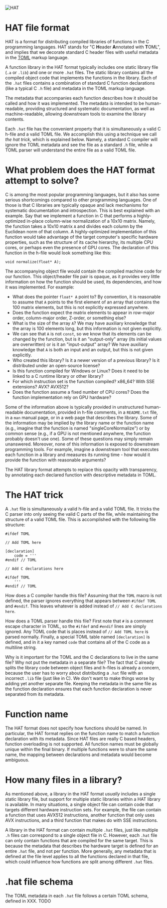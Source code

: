 ![HAT](https://upload.wikimedia.org/wikipedia/commons/8/80/Crystal_Project_wizard.png)

# HAT file format

HAT is a format for distributing compiled libraries of functions in the C programming languages. HAT stands for "C **H**eader **A**nnotated with **T**OML", and implies that we decorate standard C header files with useful metadata in the [TOML](https://toml.io/) markup language. 

A function library in the HAT format typically includes one static library file (`.a` or `.lib`) and one or more `.hat` files. The static library contains all the compiled object code that implements the functions in the library. Each of the `.hat` files contains a combination of standard C function declarations (like a typical C `.h` file) and metadata in the TOML markup language. 

The metadata that accompanies each function describes how it should be called and how it was implemented. The metadata is intended to be human-readable, providing structured and systematic documentation, as well as machine-readable, allowing downstream tools to examine the library contents. 

Each `.hat` file has the convenient property that it is simultaneously a valid C h-file and a valid TOML file. We accomplish this using a technique we call *the hat trick*, which is explained below. Namely, a standard C compiler will ignore the TOML metadata and see the file as a standard `.h` file, while a TOML parser will understand the entire file as a valid TOML file.

# What problem does the HAT format attempt to solve? 

C is among the most popular programming languages, but it also has some serious shortcomings compared to other programming languages. One of those is that C libraries are typically opaque and lack mechanisms for systematic documentation and introspection. This is best explained with an example. Say that we implement a function in C that performs a highly-optimized in-place column-wise normalization of a 10x10 matrix. Namely, the function takes a 10x10 matrix `A` and divides each column by the Euclidean norm of that column. A highly-optimized implementation of this function would take advantage of the target computer's specific hardware properties, such as the structure of its cache hierarchy, its multiple CPU cores, or perhaps even the presence of GPU cores. The declaration of this function in the h-file would look something like this:
```
void normalize(float* A);
```
The accompanying object file would contain the compiled machine code for our function. This object/header file pair is opaque, as it provides very little information on how the function should be used, its dependencies, and how it was implemented. For example:

* What does the pointer `float* A` point to? By convention, it is reasonable to assume that `A` points to the first element of an array that contains the 100 matrix elements, but this is not explicitly expressed anywhere.
* Does the function expect the matrix elements to appear in row-major order, column-major order, Z-order, or something else?
* What is the size of the array `A`? We may have auxiliary knowledge that the array is 100 elements long, but this information is not given explicitly. 
* We can see that `A` is not `const`, so we know that its elements can be changed by the function, but is it an "output-only" array (its initial values are overwritten) or is it an "input-output" array? We have auxiliary knowledge that `A` is both an input and an output, but this is not given explicitly. 
* Who created this library? Is it a newer version of a previous library? Is it distributed under an open-source license?
* Is this function compiled for Windows or Linux? Does it need to be linked to a C runtime library or other library?
* For which instruction set is the function compiled? x86_64? With SSE extensions? AVX? AVX512?
* Does the function assume a fixed number of CPU cores? Does the function implementation rely on GPU hardware?

Some of the information above is typically provided in unstructured human-readable documentation, provided in h-file comments, in a `README.txt` file, in a `man` manual page, or in a web page that describes the library. Some of the information may be implied by the library name or the function name (e.g., imagine that the function is named "singleCoreNormalize") or by common sense (e.g., if a GPU is not mentioned anywhere, the function probably doesn't use one). Some of these questions may simply remain unanswered. Moreover, none of this information is exposed to downstream programming tools. For example, imagine a downstream tool that executes each function in a library and measures its running time - how would it provide the function with reasonable arguments?

The HAT library format attempts to replace this opacity with transparency, by annotating each declared function with descriptive metadata in TOML.

# The HAT trick

A `.hat` file is simultaneously a valid h-file and a valid TOML file. It tricks the C parser into only seeing the valid C parts of the file, while maintaining the structure of a valid TOML file. This is accomplished with the following file structure:
```
#ifdef TOML

// Add TOML here

[declaration]
    code = '''
#endif // TOML

// Add C declarations here

#ifdef TOML
    '''
#endif // TOML
```

How does a C compiler handle this file? Assuming that the `TOML` macro is not defined, the parser ignores everything that appears between `#ifdef TOML` and `#endif`. This leaves whatever is added instead of `// Add C declarations here`. 

How does a TOML parser handle this file? First note that `#` is a comment escape character in TOML, so the `#ifdef` and `#endif` lines are simply ignored. Any TOML code that is places instead of `// Add TOML here` is parsed normally. Finally, a special TOML table named `[declaration]` is defined, and in it a key named `code` that contains all of the C code as a multiline string.

Why is it important for the TOML and the C declarations to live in the same file? Why not put the metadata in a separate file? The fact that C already splits the library code between object files and h-files is already a concern, because the user has to worry about distributing a `.hat` file with an incorrect `.lib` file (just like in C). We don't want to make things worse by adding yet another separate file. Keeping the metadata in the same file as the function declaration ensures that each function declaration is never separated from its metadata. 

# Function name

The HAT format does not specify how functions should be named. In particular, the HAT format replies on the function name to match a function declaration with its metadata. Since HAT files are really C based headers, function overloading is not supported. All function names must be globally unique within the final binary. If multiple functions were to share the same name, the mapping between declarations and metadata would become ambiguous. 

# How many files in a library?

As mentioned above, a library in the HAT format *usually* includes a single static library file, but support for multiple static libraries within a HAT library is available. In many situations, a single object file can contain code that targets different hardware instruction sets. For example, the file can contain a function that uses AVX512 instructions, another function that only uses AVX instructions, and a third function that makes do with SSE instructions.

A library in the HAT format can contain multiple `.hat` files, just like multiple `.h` files can correspond to a single object file in C. However, each `.hat` file can only contain functions that are compiled for the same target. This is because the metadata that describes the hardware target is defined for an entire `.hat` file, and not per function. More generally, any metadata that is defined at the file level applies to all the functions declared in that file, which could influence how functions are split among different `.hat` files.

# .hat file schema

The TOML metadata in each `.hat` file follows a certain TOML schema, defined in XXX. TODO
